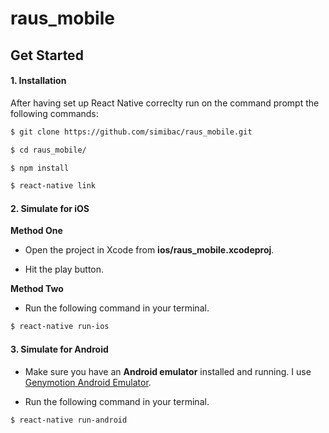 # raus_mobile

## Get Started


#### 1. Installation

After having set up React Native correclty run on the command prompt the following commands:

```sh
$ git clone https://github.com/simibac/raus_mobile.git

$ cd raus_mobile/

$ npm install

$ react-native link
```

#### 2. Simulate for iOS

**Method One**

*	Open the project in Xcode from **ios/raus_mobile.xcodeproj**.

*	Hit the play button.


**Method Two**

*	Run the following command in your terminal.

```sh
$ react-native run-ios
```

#### 3. Simulate for Android

*	Make sure you have an **Android emulator** installed and running. I use [Genymotion Android Emulator](https://www.genymotion.com/).

*	Run the following command in your terminal.

```sh
$ react-native run-android
```



